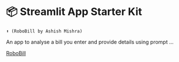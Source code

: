 # 📦 Streamlit App Starter Kit 
```
⬆️ (RoboBill by Ashish Mishra)
```

An app to analyse a bill you enter and provide details using prompt ...

[RoboBill](https://robobill.streamlit.app/)
